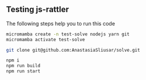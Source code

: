 ## Testing js-rattler

The following steps help you to run this code

```bash
micromamba create -n test-solve nodejs yarn git
micromamba activate test-solve

git clone git@github.com:AnastasiaSliusar/solve.git

npm i
npm run build
npm run start
```